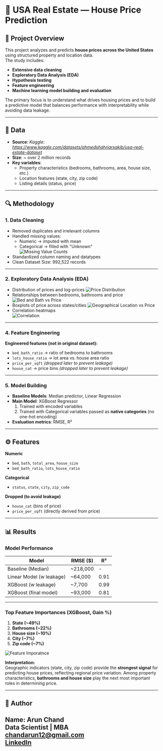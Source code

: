 # 🏡 USA Real Estate — House Price Prediction

## 📌 Project Overview
This project analyzes and predicts **house prices across the United States** using structured property and location data.  
The study includes:
- **Extensive data cleaning**
- **Exploratory Data Analysis (EDA)**
- **Hypothesis testing**
- **Feature engineering**
- **Machine learning model building and evaluation**

The primary focus is to understand what drives housing prices and to build a predictive model that balances performance with interpretability while avoiding data leakage.

---

## 📂 Data
- **Source**: *Kaggle: https://www.kaggle.com/datasets/ahmedshahriarsakib/usa-real-estate-dataset*  
- **Size**: ~ over 2 million records  
- **Key variables**:  
  - Property characteristics (bedrooms, bathrooms, area, house size, etc.)  
  - Location features (state, city, zip code)  
  - Listing details (status, price)  

---

## 🔍 Methodology

### 1. Data Cleaning
- Removed duplicates and irrelevant columns  
- Handled missing values:  
  - Numeric → imputed with mean  
  - Categorical → filled with "Unknown" <br>
  ![Missing Value Counts](visuals/missing_values.png)  
- Standardized column naming and datatypes
- Clean Dataset Size: 992,522 records

---

### 2. Exploratory Data Analysis (EDA)
- Distribution of prices and log-prices
![Price Distribution](visuals/price_dist.png)
- Relationships between bedrooms, bathrooms and price
![Bed and Bath vs Price](visuals/bed_bath.png)
- Boxplots of price across states/cities
![Geographical Location vs Price](visuals/price_state.png)
- Correlation heatmaps<br>
![Correlation](visuals/correlation.png)


---

### 4. Feature Engineering
**Engineered features (not in original dataset):**
- `bed_bath_ratio` → ratio of bedrooms to bathrooms  
- `lots_house_ratio` → lot area vs. house area ratio  
- `price_per_sqft` *(dropped later to prevent leakage)*  
- `house_cat` → price bins *(dropped later to prevent leakage)*  

---

### 5. Model Building
- **Baseline Models**: Median predictor, Linear Regression  
- **Main Model**: XGBoost Regressor  
  1. Trained with encoded variables
  2. Trained with Categorical variables passed as **native categories** (no one-hot encoding)  
- **Evaluation metrics**: RMSE, R²  

---

## ⚙️ Features

**Numeric**
- `bed`, `bath`, `total_area`, `house_size`  
- `bed_bath_ratio`, `lots_house_ratio`  

**Categorical**
- `status`, `state`, `city`, `zip_code`  

**Dropped (to avoid leakage)**
- `house_cat` (bins of price)  
- `price_per_sqft` (directly derived from price)  

---

## 📊 Results

### Model Performance
| Model                    | RMSE ($)   | R²    |
|--------------------------|------------|-------|
| Baseline (Median)        | ~218,000   |   -   |
| Linear Model (w leakage) | ~64,000    | 0.91  |
| XGBoost (w leakage)      | ~7,700     | 0.99  |  
| XGBoost (final model)    | ~93,000    | 0.81  |

---

### Top Feature Importances (XGBoost, Gain %)
1. **State (~49%)**  
2. **Bathrooms (~22%)**  
3. **House size (~10%)**  
4. **City (~7%)**  
5. **Zip code (~7%)**  

![Feature Imporatnce](visuals/feature_imp.png)

**Interpretation:**  
Geographic indicators (state, city, zip code) provide the **strongest signal** for predicting house prices, reflecting regional price variation. Among property characteristics, **bathrooms and house size** play the next most important roles in determining price.

---

## 👤 Author

**Name**: Arun Chand <br>
Data Scientist | MBA <br>
chandarun12@gmail.com <br>
<a href="https://www.linkedin.com/in/c-arun/">LinkedIn</a>
---
